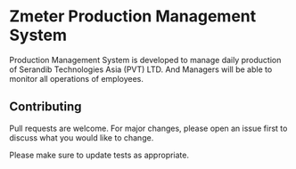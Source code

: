 # Zmeter Production Management System

Production Management System is developed to manage daily production of Serandib Technologies Asia (PVT) LTD. And Managers will be able to monitor all operations of employees.

## Contributing
Pull requests are welcome. For major changes, please open an issue first to discuss what you would like to change.

Please make sure to update tests as appropriate.
